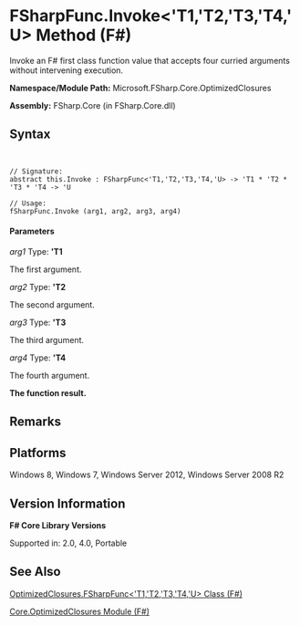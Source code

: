 # FSharpFunc.Invoke<'T1,'T2,'T3,'T4,'U> Method (F#)

Invoke an F# first class function value that accepts four curried arguments without intervening execution.

**Namespace/Module Path:** Microsoft.FSharp.Core.OptimizedClosures

**Assembly:** FSharp.Core (in FSharp.Core.dll)


## Syntax


```


// Signature:
abstract this.Invoke : FSharpFunc<'T1,'T2,'T3,'T4,'U> -> 'T1 * 'T2 * 'T3 * 'T4 -> 'U

// Usage:
fSharpFunc.Invoke (arg1, arg2, arg3, arg4)

```



#### Parameters
*arg1*
Type: **'T1**


The first argument.


*arg2*
Type: **'T2**


The second argument.


*arg3*
Type: **'T3**


The third argument.


*arg4*
Type: **'T4**


The fourth argument.



**The function result.**
## Remarks

## Platforms
Windows 8, Windows 7, Windows Server 2012, Windows Server 2008 R2


## Version Information
**F# Core Library Versions**

Supported in: 2.0, 4.0, Portable




## See Also
[OptimizedClosures.FSharpFunc&#60;'T1,'T2,'T3,'T4,'U&#62; Class &#40;F&#35;&#41;](OptimizedClosures.FSharpFunc%28%27T1%2C%27T2%2C%27T3%2C%27T4%2C%27U%29+Class+%28FSharp%29.md)

[Core.OptimizedClosures Module &#40;F&#35;&#41;](Core.OptimizedClosures+Module+%28FSharp%29.md)

